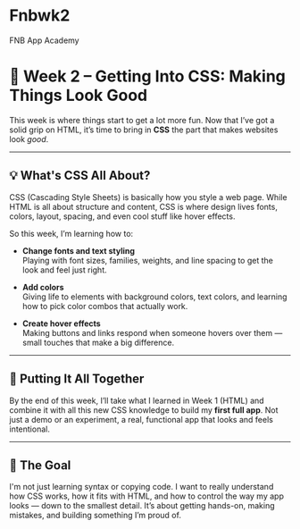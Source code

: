# Fnbwk2
FNB App Academy
# 🎨 Week 2 – Getting Into CSS: Making Things Look Good

This week is where things start to get a lot more fun. Now that I’ve got a solid grip on HTML, it’s time to bring in **CSS** the part that makes websites look *good*.

---

## 💡 What's CSS All About?

CSS (Cascading Style Sheets) is basically how you style a web page. While HTML is all about structure and content, CSS is where design lives fonts, colors, layout, spacing, and even cool stuff like hover effects.

So this week, I’m learning how to:

- **Change fonts and text styling**  
  Playing with font sizes, families, weights, and line spacing to get the look and feel just right.

- **Add colors**  
  Giving life to elements with background colors, text colors, and learning how to pick color combos that actually work.

- **Create hover effects**  
  Making buttons and links respond when someone hovers over them — small touches that make a big difference.

---

## 🧩 Putting It All Together

By the end of this week, I’ll take what I learned in Week 1 (HTML) and combine it with all this new CSS knowledge to build my **first full app**. Not just a demo or an experiment, a real, functional app that looks and feels intentional.

---

## 🔁 The Goal

I'm not just learning syntax or copying code. I want to really understand how CSS works, how it fits with HTML, and how to control the way my app looks — down to the smallest detail. It’s about getting hands-on, making mistakes, and building something I’m proud of.

